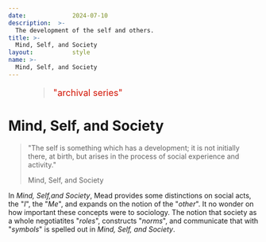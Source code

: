 ```yaml
---
date:             2024-07-10
description:  >-
  The development of the self and others.
title: >-
  Mind, Self, and Society
layout:           style
name: >-
  Mind, Self, and Society
---
```



<figure class="container-lg" style="padding: 0;">
    <blockquote class="blockquote" style="font-size: 18px; color: red;">
    <p style="color: #D21404;">"archival series"</p>
    </blockquote>
</figure>

# Mind, Self, and Society

> "The self is something which has a development; it is not initially there, at birth, but arises in the process of social experience and activity."
> <figcaption class="blockquote-footer">Mind, Self, and Society</figcaption>

In *Mind, Self,and Society*, Mead provides some distinctions on social acts, the "*I*", the "*Me*", and expands on the notion of the "*other*". It no wonder on how important these concepts were to sociology. The notion that society as a whole negotiatites "*roles*", constructs "*norms*", and communicate that with "*symbols*" is spelled out in *Mind, Self, and Society*.

